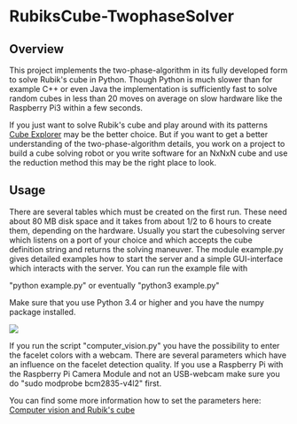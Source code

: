 # RubiksCube-TwophaseSolver
## Overview 
This project implements the two-phase-algorithm in its fully developed form to solve Rubik's cube in Python. Though Python is much slower than for example C++ or even Java the implementation is sufficiently fast to solve random cubes in less than 20 moves on average on slow hardware like the Raspberry Pi3 within a few seconds.

If you just want to solve Rubik's cube and play around with its patterns [Cube Explorer](http://kociemba.org/cube.htm) may be the better choice. But if you want to get a better understanding of the two-phase-algorithm details, you work on a project to build a cube solving robot or you write software for an NxNxN cube and use the reduction method this may be the right place to look.

## Usage
There are several tables which must be created on the first run. These need about 80 MB disk space and it takes from about 1/2 to 6 hours to create them, depending on the hardware. Usually you start the cubesolving server which listens on a port of your choice and which accepts the cube definition string and returns the solving maneuver. The module example.py gives detailed examples how to start the server and a simple GUI-interface which interacts with the server. You can run the example file with

"python example.py" or eventually "python3 example.py"

Make sure that you use Python 3.4 or higher and you have the numpy package installed. 

![](gui_client.jpg "")

If you run the script "computer_vision.py" you have the possibility to enter the facelet colors with a webcam. There are several parameters which have an influence on the facelet detection quality.  If you use a Raspberry Pi with the Raspberry Pi Camera Module  and not an USB-webcam make sure you do "sudo modprobe bcm2835-v4l2" first. 

You can find some more information how to set the parameters here:
[Computer vision and Rubik's cube](http://kociemba.org/computervision.html)
